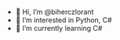 - 👋 Hi, I’m @biherczlorant
- 👀 I’m interested in Python, C#
- 🌱 I’m currently learning C#

<!---
biherczlorant/biherczlorant is a ✨ special ✨ repository because its `README.md` (this file) appears on your GitHub profile.
You can click the Preview link to take a look at your changes.
--->
